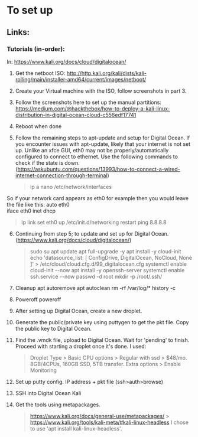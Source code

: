 # To set up

## Links:

### Tutorials (in-order):

In: https://www.kali.org/docs/cloud/digitalocean/

1. Get the netboot ISO: http://http.kali.org/kali/dists/kali-rolling/main/installer-amd64/current/images/netboot/

2. Create your Virtual machine with the ISO, follow screenshots in part 3.

3. Follow the screenshots here to set up the manual partitions: https://medium.com/@hackthebox/how-to-deploy-a-kali-linux-distribution-in-digital-ocean-cloud-c556edf17741

4. Reboot when done

5. Follow the remaining steps to apt-update and setup for Digital Ocean. If you encounter issues with apt-update, likely that your internet is not set up. Unlike an xfce GUI, eth0 may not be properly/automatically configured to connect to ethernet. Use the following commands to check if the state is down. (https://askubuntu.com/questions/13993/how-to-connect-a-wired-internet-connection-through-terminal)
   > ip a
   > nano /etc/network/interfaces

So if your network card appears as eth0 for example then you would leave the file like this:
auto eth0  
 iface eth0 inet dhcp

> ip link set eth0 up
> /etc/init.d/networking restart
> ping 8.8.8.8

6. Continuing from step 5; to update and set up for Digital Ocean. (https://www.kali.org/docs/cloud/digitalocean/)

   > sudo su
   > apt update
   > apt full-upgrade -y
   > apt install -y cloud-init
   > echo 'datasource_list: [ ConfigDrive, DigitalOcean, NoCloud, None ]' > /etc/cloud/cloud.cfg.d/99_digitalocean.cfg
   > systemctl enable cloud-init --now
   > apt install -y openssh-server
   > systemctl enable ssh.service --now
   > passwd -d root
   > mkdir -p /root/.ssh/

7. Cleanup
   apt autoremove
   apt autoclean
   rm -rf /var/log/\*
   history -c

8. Poweroff
   poweroff

9. After setting up Digital Ocean, create a new droplet.
10. Generate the public/private key using puttygen to get the pkt file. Copy the public key to Digital Ocean.

11. Find the .vmdk file, upload to Digital Ocean. Wait for 'pending' to finish. Proceed with starting a droplet once it's done. I used:

    > Droplet Type > Basic
    > CPU options > Regular with ssd > $48/mo. 8GB/4CPUs, 160GB SSD, 5TB transfer.
    > Extra options > Enable Monitoring

12. Set up putty config. IP address + pkt file (ssh>auth>browse)
13. SSH into Digital Ocean Kali
14. Get the tools using metapackages.
    > https://www.kali.org/docs/general-use/metapackages/ > https://www.kali.org/tools/kali-meta/#kali-linux-headless
    > I chose to use 'apt install kali-linux-headless'.

